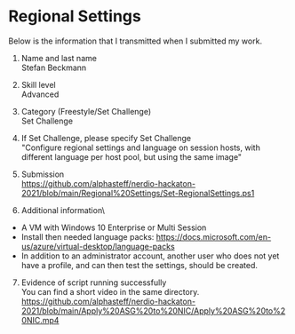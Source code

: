 # Regional Settings
Below is the information that I transmitted when I submitted my work.

1. Name and last name\
Stefan Beckmann

2. Skill level\
Advanced

3. Category (Freestyle/Set Challenge)\
Set Challenge

4. If Set Challenge, please specify Set Challenge\
"Configure regional settings and language on session hosts, with different language per host pool, but using the same image"

5. Submission\
https://github.com/alphasteff/nerdio-hackaton-2021/blob/main/Regional%20Settings/Set-RegionalSettings.ps1

6. Additional information\
- A VM with Windows 10 Enterprise or Multi Session
- Install then needed language packs:  https://docs.microsoft.com/en-us/azure/virtual-desktop/language-packs
- In addition to an administrator account, another user who does not yet have a profile, and can then test the settings, should be created.

7. Evidence of script running successfully\
You can find a short video in the same directory.
https://github.com/alphasteff/nerdio-hackaton-2021/blob/main/Apply%20ASG%20to%20NIC/Apply%20ASG%20to%20NIC.mp4
